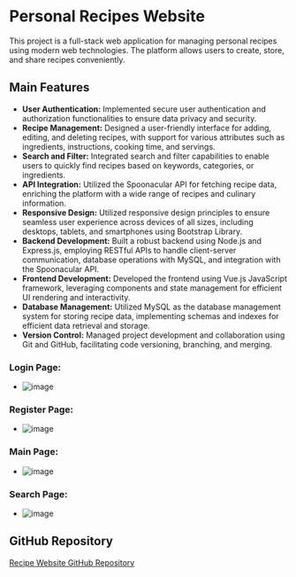 # Personal Recipes Website


This project is a full-stack web application for managing personal recipes using modern web technologies. The platform allows users to create, store, and share recipes conveniently.

## Main Features

- **User Authentication:** Implemented secure user authentication and authorization functionalities to ensure data privacy and security.
- **Recipe Management:** Designed a user-friendly interface for adding, editing, and deleting recipes, with support for various attributes such as ingredients, instructions, cooking time, and servings.
- **Search and Filter:** Integrated search and filter capabilities to enable users to quickly find recipes based on keywords, categories, or ingredients.
- **API Integration:** Utilized the Spoonacular API for fetching recipe data, enriching the platform with a wide range of recipes and culinary information.
- **Responsive Design:** Utilized responsive design principles to ensure seamless user experience across devices of all sizes, including desktops, tablets, and smartphones using Bootstrap Library.
- **Backend Development:** Built a robust backend using Node.js and Express.js, employing RESTful APIs to handle client-server communication, database operations with MySQL, and integration with the Spoonacular API.
- **Frontend Development:** Developed the frontend using  Vue.js JavaScript framework, leveraging components and state management for efficient UI rendering and interactivity.
- **Database Management:** Utilized MySQL as the database management system for storing recipe data, implementing schemas and indexes for efficient data retrieval and storage.
- **Version Control:** Managed project development and collaboration using Git and GitHub, facilitating code versioning, branching, and merging.

### Login Page:
- ![image](https://github.com/idolou/Recipes-Website/assets/63515984/89b55b7a-72bc-4361-8408-d6319e1d3ff7)

### Register Page:
- ![image](https://github.com/idolou/Recipes-Website/assets/63515984/51d90a33-c9f1-4050-b081-65f22c1f3065)

### Main Page:
- ![image](https://github.com/idolou/Recipes-Website/assets/63515984/aabf8c2b-865b-41a4-b758-87610fb5356d)

### Search Page:
- ![image](https://github.com/idolou/Recipes-Website/assets/63515984/bdf5e7d5-1cfc-4758-9a5b-0f56127de65f)




## GitHub Repository

[Recipe Website GitHub Repository](https://github.com/idolou/Recipe-Website)

